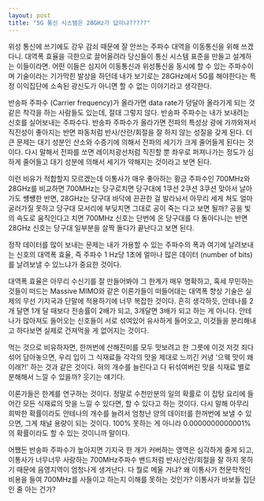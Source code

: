 ```yaml
---
layout: post
title: "5G 통신 시스템은 28GHz가 답이냐?????"
---
```



위성 통신에 쓰기에도 강우 감쇠 때문에 잘 안쓰는 주파수 대역을 이동통신을 위해 쓰겠다니. 대역폭 효율을 극한으로 끌어올려라 당신들이 통신 시스템 표준을 만들고 설계하는 이들이라면. 어떤 이들은 심지어 이동통신과 위성통신을 동시에 할 수 있는 주파수이며 기술이라는 기가막힌 발상을 하던데 내가 보기로는 28GHz에서 5G를 해야한다는 특정 이익집단에 소속된 광신도가 아니면 할 수 없는 이야기라고 생각한다. 




반송파 주파수 (Carrier frequency)가 올라가면 data rate가 덩달아 올라가게 되는 것 같은 착각을 하는 사람들도 있는데, 절대 그렇지 않다. 반송파 주파수는 내가 보내려는 신호를 실어보내는 주파수다. 반송파 주파수가 올라가면 전파의 특성상 광에 가까와져서 직진성이 좋아지는 반면 파동처럼 반사/산란/회절을 잘 하지 않는 성질을 갖게 된다. 더 큰 문제는 대기 성분인 산소와 수증기에 의해서 전파의 세기가 크게 줄어들게 된다는 것이다. 다시 말해서 전파를 쏘면 레이저광선처럼 직진할 뿐 좌우로 퍼져나가는 정도가 심하게 줄어들고 대기 성분에 의해서 세기가 약해지는 것이라고 보면 된다. 




이런 비유가 적합할지 모르겠는데 이통사가 매우 좋아하는 황금 주파수인 700MHz와 28GHz를 비교하면 700MHz는 당구로치면 당구대에 1쿠션 2쿠션 3쿠션 맞아서 날아가도 썡썡한 반면, 28GHz는 당구대 바닥에 끈끈한 걸 발라놔서 아무리 세게 쳐도 얼마 굴러가질 못하고 당구대 모서리에 부딪치면 그대로 공이 죽는 다고 보면 될까? 공을 빛의 속도로 움직인다고 치면 700MHz 신호는 단번에 온 당구대를 다 돌아다니는 반면 28GHz 신호는 당구대 일부분을 살짝 돌다가 끝난다고 보면 된다.




정작 데이터를 많이 보내는 문제는 내가 가용할 수 있는 주파수의 폭과 여기에 날려보내는 신호의 대역폭 효율, 즉 주파수 1 Hz당 1초에 얼마나 많은 데이터 (number of bits)를 날려보낼 수 있느냐가 중요한 것이다.




대역폭 효율은 아무리 수신기를 잘 만들어봐야 그 한계가 매우 명확하고, 혹세 무민하는 것들이 떠드는 Massive MIMO와 같은 이론가들이 떠들어대는 대역폭 향상 기술은 실제의 무선 기지국과 단말에 적용하기에 너무 복잡한 것이다. 흔히 생각하듯, 안테나를 2개 달면 1개 달 때보다 전송률이 2배가 되고, 3개달면 3배가 되고 하는 게 아니다. 안테나가 많아져도 들어오는 신호들이 서로 섞여있어 유사하게 들어오고, 이것들을 분리해내고 하다보면 실제로 건져먹을 게 없어지는 것이다. 




먹는 것으로 비유하자면, 한꺼번에 산해진미를 모두 맛보려고 한 그릇에 이것 저것 죄다 섞어 담아놓으면, 우리 입이 그 식재료들 각각의 맛을 제대로 느끼긴 커녕 '으웩 맛이 왜 이래?!' 하는 것과 같은 것이다. 혀의 개수를 늘린다고 다 뒤섞여버린 맛을 식재료 별로 분해해서 느낄 수 있을까? 웃기는 얘기다. 




이론가들은 한계를 연구하는 것이다. 정말로 수천만분의 일의 확률로 이 잡탕 요리에 들어간 모든 식재료의 맛을 느낄 수 있다면, 할 수 있다고 하는 것이다. 다시 말해 아무리 희박한 확률이라도 안테나의 개수를 늘려서 엄청난 양의 데이터를 한꺼번에 보낼 수 있으면, 그게 채널 용량이 되는 것이다. 100% 못하는 게 아니라 0.0000000000001%의 확률이라도 할 수 있는 것이니까 말이다. 




어쨌든 반송파 주파수가 높아지면 기지국 한 개가 커버하는 영역은 심각하게 줄게 되고, 이통사가 너무너무 사랑하는 700MHz주파수 밴드처럼 반사/산란/회절을 잘 하지 못하기 때문에 음영지역이 엄청나게 생겨난다. 다 뭘로 메울 거냐? 왜 이통사가 천문학적인 비용을 들여 700MHz를 사들이고 하는지 이해를 못하는 것인가? 이통사가 바보들 집단인 줄 아는 건가?











